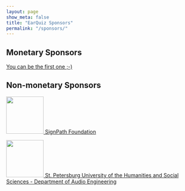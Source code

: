 ```yaml
---
layout: page
show_meta: false
title: "EarQuiz Sponsors"
permalink: "/sponsors/"
---
```


## Monetary Sponsors

[You can be the first one ;-)](/support/)

## Non-monetary Sponsors

<p align="left"> <a href="https://signpath.org/">
  <img width="100" height="100" src="{{ site.urlimg }}Sponsors/SignPath.png"> SignPath Foundation</a>
</p>

<p align="left"> <a href="https://www.gup.ru/uni/structure/faculties/art_fac/spec/music_sound/">
  <img width="100" height="100" src="{{ site.urlimg }}Sponsors/SPbGUP.png"> St. Petersburg University of the Humanities and Social Sciences - Department of Audio Engineering</a>
</p>

